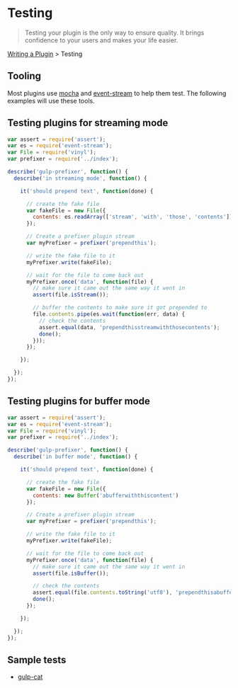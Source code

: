 # Testing

> Testing your plugin is the only way to ensure quality. It brings confidence to your users and makes your life easier.

[Writing a Plugin](README.md) > Testing

## Tooling

Most plugins use [mocha](https://github.com/visionmedia/mocha) and [event-stream](https://github.com/dominictarr/event-stream) to help them test. The following examples will use these tools.

## Testing plugins for streaming mode

```js
var assert = require('assert');
var es = require('event-stream');
var File = require('vinyl');
var prefixer = require('../index');

describe('gulp-prefixer', function() {
  describe('in streaming mode', function() {

    it('should prepend text', function(done) {

      // create the fake file
      var fakeFile = new File({
        contents: es.readArray(['stream', 'with', 'those', 'contents'])
      });

      // Create a prefixer plugin stream
      var myPrefixer = prefixer('prependthis');

      // write the fake file to it
      myPrefixer.write(fakeFile);

      // wait for the file to come back out
      myPrefixer.once('data', function(file) {
        // make sure it came out the same way it went in
        assert(file.isStream());

        // buffer the contents to make sure it got prepended to
        file.contents.pipe(es.wait(function(err, data) {
          // check the contents
          assert.equal(data, 'prependthisstreamwiththosecontents');
          done();
        }));
      });

    });

  });
});
```

## Testing plugins for buffer mode

```js
var assert = require('assert');
var es = require('event-stream');
var File = require('vinyl');
var prefixer = require('../index');

describe('gulp-prefixer', function() {
  describe('in buffer mode', function() {

    it('should prepend text', function(done) {

      // create the fake file
      var fakeFile = new File({
        contents: new Buffer('abufferwiththiscontent')
      });

      // Create a prefixer plugin stream
      var myPrefixer = prefixer('prependthis');

      // write the fake file to it
      myPrefixer.write(fakeFile);

      // wait for the file to come back out
      myPrefixer.once('data', function(file) {
        // make sure it came out the same way it went in
        assert(file.isBuffer());

        // check the contents
        assert.equal(file.contents.toString('utf8'), 'prependthisabufferwiththiscontent');
        done();
      });

    });

  });
});
```

## Sample tests
* [gulp-cat](https://github.com/ben-eb/gulp-cat/blob/master/test.js)
